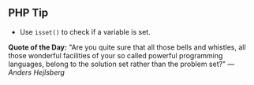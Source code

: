 ## PHP Tip
- Use `isset()` to check if a variable is set.  

**Quote of the Day:** "Are you quite sure that all those bells and whistles, all those wonderful facilities of your so called powerful programming languages, belong to the solution set rather than the problem set?" — *Anders Hejlsberg*  
